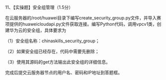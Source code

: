 11、【实操题】安全组管理（1.5分）



在云服务器的/root/huawei目录下编写create_security_group.py文件，并导入赛项提供的huaweicloudapi.py文件获取连接。编写Python代码，调用vpcv1类，创建华为云的安全组，具体要求为 

（1）安全组名称：chinaskills_security_group；

（2）如果安全组已经存在，代码中需要先删除；

（3）使用其源码的get方法输出此安全组的详细信息。

完成后提交云服务器节点的用户名、密码和IP地址到答题框。
